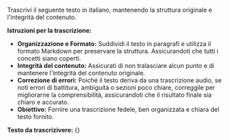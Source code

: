Trascrivi il seguente testo in italiano, mantenendo la struttura originale e l'integrità del contenuto.

**Istruzioni per la trascrizione:**
- **Organizzazione e Formato:** Suddividi il testo in paragrafi e utilizza il formato Markdown per preservare la struttura. Assicurandoti che tutti i concetti siano coperti.
- **Integrità del contenuto:** Assicurati di non tralasciare alcun punto e di mantenere l'integrità del contenuto originale. 
- **Correzione di errori:** Poiché il testo deriva da una trascrizione audio, se noti errori di battitura, ambiguità o sezioni poco chiare, correggile per migliorarne la comprensibilità, assicurandoti che il risultato finale sia chiaro e accurato. 
- **Obiettivo:** Fornire una trascrizione fedele, ben organizzata e chiara del testo fornito.

**Testo da trascrizivere:**
{}